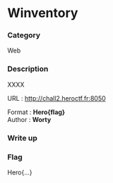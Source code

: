 # Winventory

### Category

Web

### Description

XXXX

URL : http://chall2.heroctf.fr:8050

Format : **Hero{flag}**<br>
Author : **Worty**

### Write up



### Flag

Hero{...}